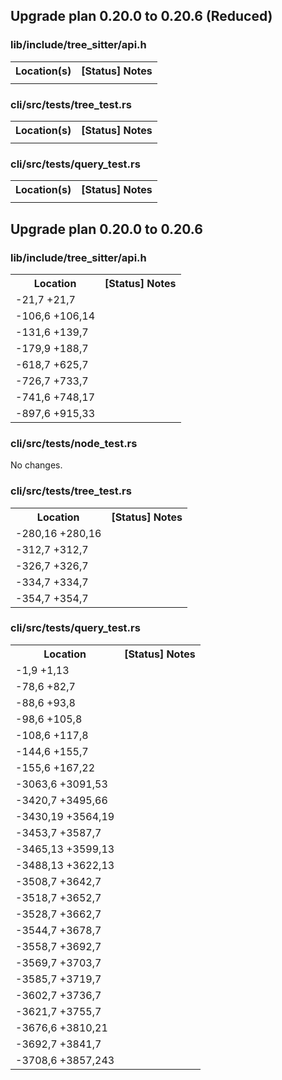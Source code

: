 ## Upgrade plan 0.20.0 to 0.20.6 (Reduced)


### lib/include/tree_sitter/api.h

<table>
<tr><th>Location(s)</th><th>[Status] Notes</th></tr>
<tr>
<td>

</td>
<td>

</td>
</tr>

</table>



### cli/src/tests/tree_test.rs

<table>
<tr><th>Location(s)</th><th>[Status] Notes</th></tr>
<tr>
<td>

</td>
<td>

</td>
</tr>

</table>



### cli/src/tests/query_test.rs

<table>
<tr><th>Location(s)</th><th>[Status] Notes</th></tr>
<tr>
<td>

</td>
<td>

</td>
</tr>

</table>

## Upgrade plan 0.20.0 to 0.20.6


### lib/include/tree_sitter/api.h

<table>
<tr><th>Location</th><th>[Status] Notes</th></tr>
<tr>
<td>
-21,7 +21,7
</td>
<td>

</td>
</tr>

<tr>
<td>
-106,6 +106,14
</td>
<td>

</td>
</tr>

<tr>
<td>
-131,6 +139,7
</td>
<td>

</td>
</tr>

<tr>
<td>
-179,9 +188,7
</td>
<td>

</td>
</tr>

<tr>
<td>
-618,7 +625,7
</td>
<td>

</td>
</tr>

<tr>
<td>
-726,7 +733,7
</td>
<td>

</td>
</tr>

<tr>
<td>
-741,6 +748,17
</td>
<td>

</td>
</tr>

<tr>
<td>
-897,6 +915,33
</td>
<td>

</td>
</tr>

</table>




### cli/src/tests/node_test.rs

No changes.


### cli/src/tests/tree_test.rs

<table>
<tr><th>Location</th><th>[Status] Notes</th></tr>
<tr>
<td>
-280,16 +280,16
</td>
<td>

</td>
</tr>

<tr>
<td>
-312,7 +312,7
</td>
<td>

</td>
</tr>

<tr>
<td>
-326,7 +326,7
</td>
<td>

</td>
</tr>

<tr>
<td>
-334,7 +334,7
</td>
<td>

</td>
</tr>

<tr>
<td>
-354,7 +354,7
</td>
<td>

</td>
</tr>

</table>




### cli/src/tests/query_test.rs

<table>
<tr><th>Location</th><th>[Status] Notes</th></tr>
<tr>
<td>
-1,9 +1,13
</td>
<td>

</td>
</tr>

<tr>
<td>
-78,6 +82,7
</td>
<td>

</td>
</tr>

<tr>
<td>
-88,6 +93,8
</td>
<td>

</td>
</tr>

<tr>
<td>
-98,6 +105,8
</td>
<td>

</td>
</tr>

<tr>
<td>
-108,6 +117,8
</td>
<td>

</td>
</tr>

<tr>
<td>
-144,6 +155,7
</td>
<td>

</td>
</tr>

<tr>
<td>
-155,6 +167,22
</td>
<td>

</td>
</tr>

<tr>
<td>
-3063,6 +3091,53
</td>
<td>

</td>
</tr>

<tr>
<td>
-3420,7 +3495,66
</td>
<td>

</td>
</tr>

<tr>
<td>
-3430,19 +3564,19
</td>
<td>

</td>
</tr>

<tr>
<td>
-3453,7 +3587,7
</td>
<td>

</td>
</tr>

<tr>
<td>
-3465,13 +3599,13
</td>
<td>

</td>
</tr>

<tr>
<td>
-3488,13 +3622,13
</td>
<td>

</td>
</tr>

<tr>
<td>
-3508,7 +3642,7
</td>
<td>

</td>
</tr>

<tr>
<td>
-3518,7 +3652,7
</td>
<td>

</td>
</tr>

<tr>
<td>
-3528,7 +3662,7
</td>
<td>

</td>
</tr>

<tr>
<td>
-3544,7 +3678,7
</td>
<td>

</td>
</tr>

<tr>
<td>
-3558,7 +3692,7
</td>
<td>

</td>
</tr>

<tr>
<td>
-3569,7 +3703,7
</td>
<td>

</td>
</tr>

<tr>
<td>
-3585,7 +3719,7
</td>
<td>

</td>
</tr>

<tr>
<td>
-3602,7 +3736,7
</td>
<td>

</td>
</tr>

<tr>
<td>
-3621,7 +3755,7
</td>
<td>

</td>
</tr>

<tr>
<td>
-3676,6 +3810,21
</td>
<td>

</td>
</tr>

<tr>
<td>
-3692,7 +3841,7
</td>
<td>

</td>
</tr>

<tr>
<td>
-3708,6 +3857,243
</td>
<td>

</td>
</tr>

</table>


